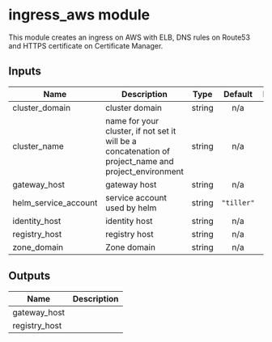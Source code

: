 # ingress_aws module

This module creates an ingress on AWS with ELB, DNS rules on Route53 and HTTPS certificate on Certificate Manager.

<!-- BEGINNING OF PRE-COMMIT-TERRAFORM DOCS HOOK -->
## Inputs

| Name | Description | Type | Default | Required |
|------|-------------|:----:|:-----:|:-----:|
| cluster\_domain | cluster domain | string | n/a | yes |
| cluster\_name | name for your cluster, if not set it will be a concatenation of project_name and project_environment | string | n/a | yes |
| gateway\_host | gateway host | string | n/a | yes |
| helm\_service\_account | service account used by helm | string | `"tiller"` | no |
| identity\_host | identity host | string | n/a | yes |
| registry\_host | registry host | string | n/a | yes |
| zone\_domain | Zone domain | string | n/a | yes |

## Outputs

| Name | Description |
|------|-------------|
| gateway\_host |  |
| registry\_host |  |

<!-- END OF PRE-COMMIT-TERRAFORM DOCS HOOK -->
